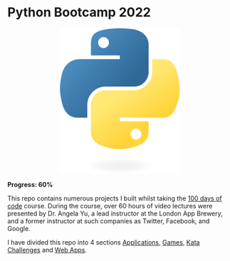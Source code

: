 # Python Bootcamp 2022

<p align="center">
  <img src="python-logo.png" />
</p>

**Progress: 60%**

This repo contains numerous projects I built whilst taking the [100 days of code](https://www.udemy.com/course/100-days-of-code/) course. During the course, over 60 hours of video lectures were presented by Dr. Angela Yu, a lead instructor at the London App Brewery, and a former instructor at such companies as Twitter, Facebook, and Google.

I have divided this repo into 4 sections [Applications](https://github.com/Steven-Klavins/Python-Bootcamp-2022/tree/main/Applications), [Games](https://github.com/Steven-Klavins/Python-Bootcamp-2022/tree/main/Games), [Kata Challenges](https://github.com/Steven-Klavins/Python-Bootcamp-2022/tree/main/Kata%20Challenges) and [Web Apps](https://github.com/Steven-Klavins/Python-Bootcamp-2022/tree/main/Web%20Apps). 



